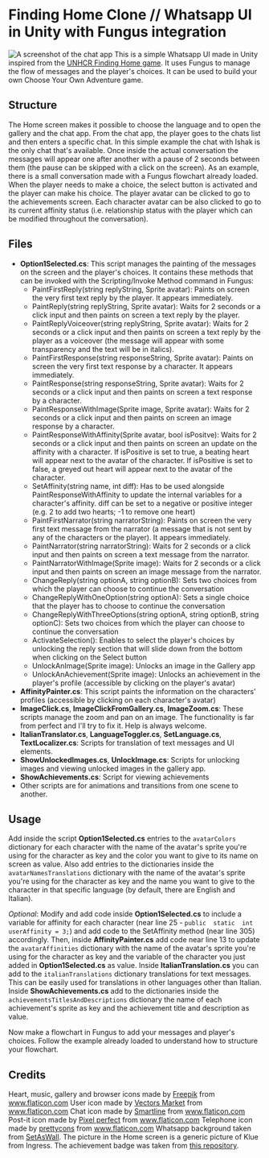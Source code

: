 # Finding Home Clone // Whatsapp UI in Unity with Fungus integration

![A screenshot of the chat app](https://i.imgur.com/QKPApXG.png)
This is a simple Whatsapp UI made in Unity inspired from the [UNHCR Finding Home game](https://play.google.com/store/apps/details?id=org.unhcr.findinghome&hl=en_IE). It uses Fungus to manage the flow of messages and the player's choices. It can be used to build your own Choose Your Own Adventure game.
## Structure
The Home screen makes it possible to choose the language and to open the gallery and the chat app. From the chat app, the player goes to the chats list and then enters a specific chat. In this simple example the chat with Ishak is the only chat that's available. Once inside the actual conversation the messages will appear one after another with a pause of 2 seconds between them (the pause can be skipped with a click on the screen). As an example, there is a small conversation made with a Fungus flowchart already loaded. When the player needs to make a choice, the select button is activated and the player can make his choice. The player avatar can be clicked to go to the achievements screen. Each character avatar can be also clicked to go to its current affinity status (i.e. relationship status with the player which can be modified throughout the conversation).

## Files
- **Option1Selected.cs**: This script manages the painting of the messages on the screen and the player's choices. It contains these methods that can be invoked with the Scripting/Invoke Method command in Fungus:
	- PaintFirstReply(string  replyString, Sprite  avatar): Paints on screen the very first text reply by the player. It appears immediately.
	- PaintReply(string  replyString, Sprite  avatar): Waits for 2 seconds or a click input and then paints on screen a text reply by the player.
	- PaintReplyVoiceover(string  replyString, Sprite  avatar): Waits for 2 seconds or a click input and then paints on screen a text reply by the player as a voiceover (the message will appear with some transparency and the text will be in italics).
	- PaintFirstResponse(string  responseString, Sprite  avatar): Paints on screen the very first text response by a character. It appears immediately.
	- PaintResponse(string  responseString, Sprite  avatar): Waits for 2 seconds or a click input and then paints on screen a text response by a character.
	- PaintResponseWithImage(Sprite  image, Sprite  avatar): Waits for 2 seconds or a click input and then paints on screen an image response by a character.
	- PaintResponseWithAffinity(Sprite  avatar, bool  isPositve): Waits for 2 seconds or a click input and then paints on screen an update on the affinity with a character. If isPositive is set to true, a beating heart will appear next to the avatar of the character. If isPositive is set to false, a greyed out heart will appear next to the avatar of the character.
	- SetAffinity(string  name, int  diff): Has to be used alongside PaintResponseWithAffinity to update the internal variables for a character's affinity. diff can be set to a negative or positive integer (e.g. 2 to add two hearts; -1 to remove one heart)
	- PaintFirstNarrator(string  narratorString): Paints on screen the very first text message from the narrator (a message that is not sent by any of the characters or the player). It appears immediately.
	- PaintNarrator(string  narratorString): Waits for 2 seconds or a click input and then paints on screen a text message from the narrator.
	- PaintNarratorWithImage(Sprite  image): Waits for 2 seconds or a click input and then paints on screen an image message from the narrator.
	- ChangeReply(string  optionA, string  optionB): Sets two choices from which the player can choose to continue the conversation
	- ChangeReplyWithOneOption(string  optionA): Sets a single choice that the player has to choose to continue the conversation
	- ChangeReplyWithThreeOptions(string  optionA, string  optionB, string  optionC): Sets two choices from which the player can choose to continue the conversation
	- ActivateSelection(): Enables to select the player's choices by unlocking the reply section that will slide down from the bottom when clicking on the Select button
	- UnlockAnImage(Sprite  image): Unlocks an image in the Gallery app
	- UnlockAnAchievement(Sprite  image): Unlocks an achievement in the player's profile (accessible by clicking on the player's avatar)
- **AffinityPainter.cs**: This script paints the information on the characters' profiles (accessible by clicking on each character's avatar)
- **ImageClick.cs**, **ImageClickFromGallery.cs**, **ImageZoom.cs**: These scripts manage the zoom and pan on an image. The functionality is far from perfect and I'll try to fix it. Help is always welcome.
- **ItalianTranslator.cs**, **LanguageToggler.cs**, **SetLanguage.cs**, **TextLocalizer.cs**: Scripts for translation of text messages and UI elements.
- **ShowUnlockedImages.cs**, **UnlockImage.cs**: Scripts for unlocking images and viewing unlocked images in the gallery app.
- **ShowAchievements.cs**: Script for viewing achievements
- Other scripts are for animations and transitions from one scene to another.
## Usage

Add inside the script **Option1Selected.cs** entries to the `avatarColors` dictionary for each character with the name of the avatar's sprite you're using for the character as key and the color you want to give to its name on screen as value. Also add entries to the dictionaries inside the `avatarNamesTranslations` dictionary with the name of the avatar's sprite you're using for the character as key and the name you want to give to the character in that specific language (by default, there are English and Italian). 

*Optional*: Modify and add code inside **Option1Selected.cs** to include a variable for affinity for each character (near line 25 - `public  static  int  userAffinity = 3;`) and add code to the SetAffinity method (near line 305) accordingly. Then, inside **AffinityPainter.cs** add code near line 13 to update the `avatarAffinities` dictionary with the name of the avatar's sprite you're using for the character as key and the variable of the character you just added in **Option1Selected.cs** as value.
Inside **ItalianTranslation.cs** you can add to the `italianTranslations` dictionary translations for text messages. This can be easily used for translations in other languages other than Italian.
Inside **ShowAchievements.cs** add to the dictionaries inside the `achievementsTitlesAndDescriptions` dictionary the name of each achievement's sprite as key and the achievement title and description as value.

Now make a flowchart in Fungus to add your messages and player's choices. Follow the example already loaded to understand how to structure your flowchart.

## Credits
Heart, music, gallery and browser icons made by <a href="https://www.freepik.com" title="Freepik">Freepik</a> from <a href="https://www.flaticon.com/" title="Flaticon">www.flaticon.com</a>
User icon made by <a href="https://www.flaticon.com/authors/vectors-market" title="Vectors Market">Vectors Market</a> from <a href="https://www.flaticon.com/" title="Flaticon">www.flaticon.com</a>
Chat icon made by <a href="https://www.flaticon.com/authors/smartline" title="Smartline">Smartline</a> from <a href="https://www.flaticon.com/" title="Flaticon">www.flaticon.com</a>
Post-it icon made by <a href="https://www.flaticon.com/authors/pixel-perfect" title="Pixel perfect">Pixel perfect</a> from <a href="https://www.flaticon.com/" title="Flaticon">www.flaticon.com</a>
Telephone icon made by <a href="https://www.flaticon.com/authors/prettycons" title="prettycons">prettycons</a> from <a href="https://www.flaticon.com/" title="Flaticon">www.flaticon.com</a>
Whatsapp background taken from [SetAsWall](https://www.setaswall.com/whatsapp-wallpapers/whatsapp-wallpaper-112/).
The picture in the Home screen is a generic picture of Klue from Ingress.
The achievement badge was taken from [this repository](https://github.com/cr0ybot/ingress-logos).